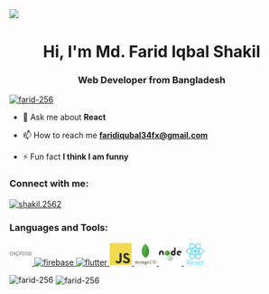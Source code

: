 <img src="[https://instagram.fdac138-2.fna.fbcdn.net/v/t51.2885-19/490257177_600636566351728_2359286175234299209_n.jpg?stp=dst-jpg_s150x150_tt6&_nc_ht=instagram.fdac138-2.fna.fbcdn.net&_nc_cat=104&_nc_oc=Q6cZ2QEVSaYPPIYP9Kr6mWKHoqJNg-IxDbkFHoYc5uthbAlfi45lxWqnqJZhoFH_NMcDKps&_nc_ohc=MCrgrLuTackQ7kNvwErK3v2&_nc_gid=bJYboALoB_QX2LzxhfuwYg&edm=AP4sbd4BAAAA&ccb=7-5&oh=00_AfNmnQBl1UyehdNRK1CKnX8x9fAny1gVKpLeeXnf151oEA&oe=68532EE3&_nc_sid=7a9f4b](https://github.com/account)">


<h1 align="center">Hi, I'm Md. Farid Iqbal Shakil</h1>
<h3 align="center">Web Developer from Bangladesh</h3>

<p align="left"> <a href="https://github.com/ryo-ma/github-profile-trophy"><img src="https://github-profile-trophy.vercel.app/?username=farid-256" alt="farid-256" /></a> </p>

- 💬 Ask me about **React**

- 📫 How to reach me **faridiqubal34fx@gmail.com**

- ⚡ Fun fact **I think I am funny**

<h3 align="left">Connect with me:</h3>
<p align="left">
<a href="https://instagram.com/shakil.2562" target="blank"><img align="center" src="https://raw.githubusercontent.com/rahuldkjain/github-profile-readme-generator/master/src/images/icons/Social/instagram.svg" alt="shakil.2562" height="30" width="40" /></a>
</p>

<h3 align="left">Languages and Tools:</h3>
<p align="left"> <a href="https://expressjs.com" target="_blank" rel="noreferrer"> <img src="https://raw.githubusercontent.com/devicons/devicon/master/icons/express/express-original-wordmark.svg" alt="express" width="40" height="40"/> </a> <a href="https://firebase.google.com/" target="_blank" rel="noreferrer"> <img src="https://www.vectorlogo.zone/logos/firebase/firebase-icon.svg" alt="firebase" width="40" height="40"/> </a> <a href="https://flutter.dev" target="_blank" rel="noreferrer"> <img src="https://www.vectorlogo.zone/logos/flutterio/flutterio-icon.svg" alt="flutter" width="40" height="40"/> </a> <a href="https://developer.mozilla.org/en-US/docs/Web/JavaScript" target="_blank" rel="noreferrer"> <img src="https://raw.githubusercontent.com/devicons/devicon/master/icons/javascript/javascript-original.svg" alt="javascript" width="40" height="40"/> </a> <a href="https://www.mongodb.com/" target="_blank" rel="noreferrer"> <img src="https://raw.githubusercontent.com/devicons/devicon/master/icons/mongodb/mongodb-original-wordmark.svg" alt="mongodb" width="40" height="40"/> </a> <a href="https://nodejs.org" target="_blank" rel="noreferrer"> <img src="https://raw.githubusercontent.com/devicons/devicon/master/icons/nodejs/nodejs-original-wordmark.svg" alt="nodejs" width="40" height="40"/> </a> <a href="https://reactjs.org/" target="_blank" rel="noreferrer"> <img src="https://raw.githubusercontent.com/devicons/devicon/master/icons/react/react-original-wordmark.svg" alt="react" width="40" height="40"/> </a> </p>

<p><img align="left" src="https://github-readme-stats.vercel.app/api/top-langs?username=farid-256&show_icons=true&locale=en&layout=compact" alt="farid-256" /></p>

<p>&nbsp;<img align="center" src="https://github-readme-stats.vercel.app/api?username=farid-256&show_icons=true&locale=en" alt="farid-256" /></p>


